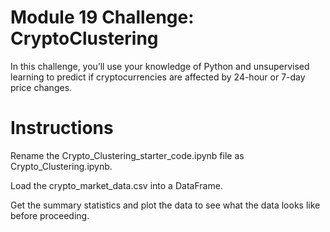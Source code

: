 # Module 19 Challenge: CryptoClustering

In this challenge, you’ll use your knowledge of Python and unsupervised learning to predict if cryptocurrencies are affected by 24-hour or 7-day price changes.

# Instructions
Rename the Crypto_Clustering_starter_code.ipynb file as Crypto_Clustering.ipynb.

Load the crypto_market_data.csv into a DataFrame.

Get the summary statistics and plot the data to see what the data looks like before proceeding.
